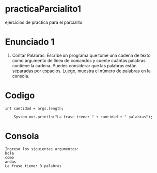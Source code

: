 # practicaParcialito1
ejercicios de practica para el parcialito

# Enunciado 1

1. Contar Palabras:
Escribe un programa que tome una cadena de texto como argumento de línea de comandos y cuente cuántas palabras contiene la cadena. Puedes considerar que las palabras están separadas por espacios. Luego, muestra el número de palabras en la consola.

# Codigo

    int cantidad = args.length;

        System.out.println("La frase tiene: " + cantidad + " palabras");

# Consola

    Ingreso los siguientes argumentos: 
    hola 
    como 
    andas 
    La frase tiene: 3 palabras


